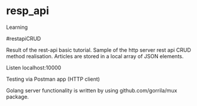 # resp_api

Learning

#restapiCRUD

Result of the rest-api basic tutorial. Sample of the http server rest api CRUD method realisation. Articles are stored in a local array of JSON elements. 

Listen localhost:10000

Testing via Postman app (HTTP client)

Golang server functionality is written by using github.com/gorrila/mux package.
